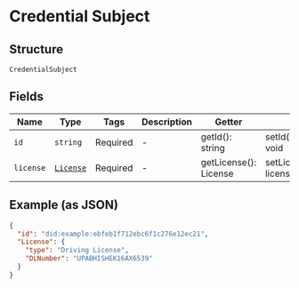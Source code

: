 
# Credential Subject

## Structure

`CredentialSubject`

## Fields

| Name | Type | Tags | Description | Getter | Setter |
|  --- | --- | --- | --- | --- | --- |
| `id` | `string` | Required | - | getId(): string | setId(string id): void |
| `license` | [`License`](../../doc/models/license.md) | Required | - | getLicense(): License | setLicense(License license): void |

## Example (as JSON)

```json
{
  "id": "did:example:ebfeb1f712ebc6f1c276e12ec21",
  "License": {
    "type": "Driving License",
    "DLNumber": "UPABHISHEK16AX6539"
  }
}
```


